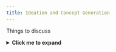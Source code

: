 ```yaml
---
title: Ideation and Concept Generation
---
```


Things to discuss
<details>
  <summary><strong>Click me to expand</strong></summary>

  <p align="center">
    <img src="Images/Brainstorm.png" alt="Brainstorming sketch" width="700">
  </p>
</details>

